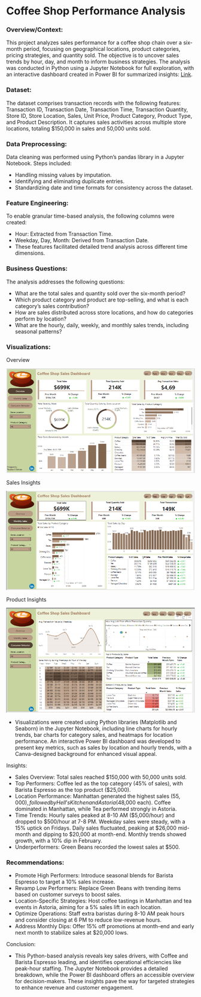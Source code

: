 # Coffee Shop Performance Analysis


### Overview/Context:
This project analyzes sales performance for a coffee shop chain over a six-month period, focusing on geographical locations, product categories, pricing strategies, and quantity sold. The objective is to uncover sales trends by hour, day, and month to inform business strategies. The analysis was conducted in Python using a Jupyter Notebook for full exploration, with an interactive dashboard created in Power BI for summarized insights: [Link](https://app.powerbi.com/view?r=eyJrIjoiZjBhNDA1MTEtOThjOS00NTEzLTgwNjgtZjgwN2IzNzc3NGEyIiwidCI6IjAzNWEyYzY4LTc2YjQtNGViYS1hMTVhLWNiYmNhOTY4NjhjZCJ9).


### Dataset:
The dataset comprises transaction records with the following features: Transaction ID, Transaction Date, Transaction Time, Transaction Quantity, Store ID, Store Location, Sales, Unit Price, Product Category, Product Type, and Product Description. It captures sales activities across multiple store locations, totaling $150,000 in sales and 50,000 units sold.

### Data Preprocessing:
Data cleaning was performed using Python’s pandas library in a Jupyter Notebook. Steps included:  
- Handling missing values by imputation.  
- Identifying and eliminating duplicate entries.  
- Standardizing date and time formats for consistency across the dataset.

### Feature Engineering:
To enable granular time-based analysis, the following columns were created:  
- Hour: Extracted from Transaction Time.  
- Weekday, Day, Month: Derived from Transaction Date.
- These features facilitated detailed trend analysis across different time dimensions.

### Business Questions:
The analysis addresses the following questions:  
- What are the total sales and quantity sold over the six-month period?  
- Which product category and product are top-selling, and what is each category’s sales contribution?  
- How are sales distributed across store locations, and how do categories perform by location?  
- What are the hourly, daily, weekly, and monthly sales trends, including seasonal patterns?

### Visualizations:

Overview

![Overview](https://github.com/brenden-DS/Coffee_Shop_Performance_Analysis/blob/main/coffee%20overview.PNG)

Sales Insights

![sales](https://github.com/brenden-DS/Coffee_Shop_Performance_Analysis/blob/main/coffee%20monthly%20sales.PNG)

Product Insights

![product](https://github.com/brenden-DS/Coffee_Shop_Performance_Analysis/blob/main/coffee%20consumer.PNG)

- Visualizations were created using Python libraries (Matplotlib and Seaborn) in the Jupyter Notebook, including line charts for hourly trends, bar charts for category sales, and heatmaps for location performance. An interactive Power BI dashboard was developed to present key metrics, such as sales by location and hourly trends, with a Canva-designed background for enhanced visual appeal.
  
Insights:  
- Sales Overview: Total sales reached $150,000 with 50,000 units sold.  
- Top Performers: Coffee led as the top category (45% of sales), with Barista Espresso as the top product ($25,000).  
- Location Performance: Manhattan generated the highest sales ($55,000), followed by Hell’s Kitchen and Astoria ($48,000 each). Coffee dominated in Manhattan, while Tea performed strongly in Astoria.  
- Time Trends: Hourly sales peaked at 8-10 AM ($5,000/hour) and dropped to $500/hour at 7-8 PM. Weekday sales were steady, with a 15% uptick on Fridays. Daily sales fluctuated, peaking at $26,000 mid-month 
   and dipping to $20,000 at month-end. Monthly trends showed growth, with a 10% dip in February.  
- Underperformers: Green Beans recorded the lowest sales at $500.

### Recommendations:  
- Promote High Performers: Introduce seasonal blends for Barista Espresso to target a 10% sales increase.  
- Revamp Low Performers: Replace Green Beans with trending items based on customer surveys to boost sales.  
- Location-Specific Strategies: Host coffee tastings in Manhattan and tea events in Astoria, aiming for a 5% sales lift in each location.  
- Optimize Operations: Staff extra baristas during 8-10 AM peak hours and consider closing at 6 PM to reduce low-revenue hours.  
- Address Monthly Dips: Offer 15% off promotions at month-end and early next month to stabilize sales at $20,000 lows.
  
Conclusion:
- This Python-based analysis reveals key sales drivers, with Coffee and Barista Espresso leading, and identifies operational efficiencies like peak-hour staffing. The Jupyter Notebook provides a detailed breakdown, while the Power BI dashboard offers an accessible overview for decision-makers. These insights pave the way for targeted strategies to enhance revenue and customer engagement.

